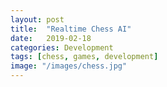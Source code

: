 ```yaml
---
layout: post
title:  "Realtime Chess AI"
date:   2019-02-18
categories: Development
tags: [chess, games, development]
image: "/images/chess.jpg"
---
```

